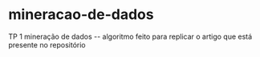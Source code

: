 # mineracao-de-dados
TP 1 mineração de dados -- algoritmo feito para replicar o artigo que está presente no repositório
